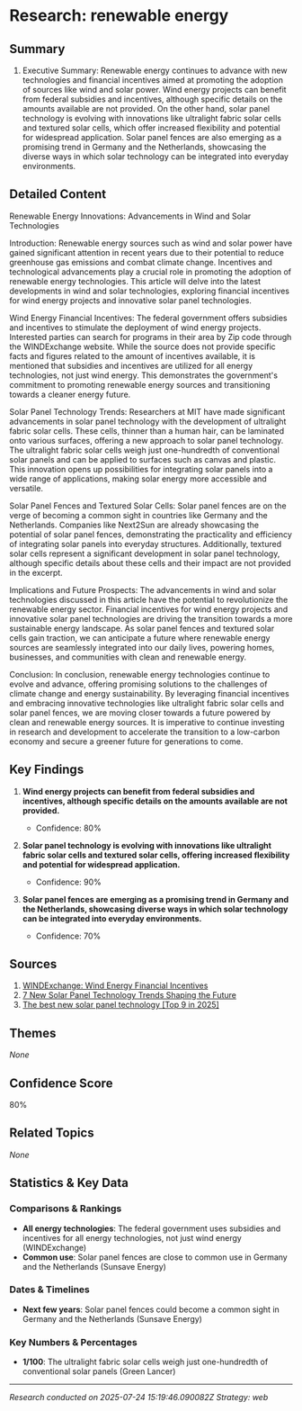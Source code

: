 # Research: renewable energy

## Summary

1. Executive Summary:
Renewable energy continues to advance with new technologies and financial incentives aimed at promoting the adoption of sources like wind and solar power. Wind energy projects can benefit from federal subsidies and incentives, although specific details on the amounts available are not provided. On the other hand, solar panel technology is evolving with innovations like ultralight fabric solar cells and textured solar cells, which offer increased flexibility and potential for widespread application. Solar panel fences are also emerging as a promising trend in Germany and the Netherlands, showcasing the diverse ways in which solar technology can be integrated into everyday environments.

## Detailed Content

Renewable Energy Innovations: Advancements in Wind and Solar Technologies

Introduction:
Renewable energy sources such as wind and solar power have gained significant attention in recent years due to their potential to reduce greenhouse gas emissions and combat climate change. Incentives and technological advancements play a crucial role in promoting the adoption of renewable energy technologies. This article will delve into the latest developments in wind and solar technologies, exploring financial incentives for wind energy projects and innovative solar panel technologies.

Wind Energy Financial Incentives:
The federal government offers subsidies and incentives to stimulate the deployment of wind energy projects. Interested parties can search for programs in their area by Zip code through the WINDExchange website. While the source does not provide specific facts and figures related to the amount of incentives available, it is mentioned that subsidies and incentives are utilized for all energy technologies, not just wind energy. This demonstrates the government's commitment to promoting renewable energy sources and transitioning towards a cleaner energy future.

Solar Panel Technology Trends:
Researchers at MIT have made significant advancements in solar panel technology with the development of ultralight fabric solar cells. These cells, thinner than a human hair, can be laminated onto various surfaces, offering a new approach to solar panel technology. The ultralight fabric solar cells weigh just one-hundredth of conventional solar panels and can be applied to surfaces such as canvas and plastic. This innovation opens up possibilities for integrating solar panels into a wide range of applications, making solar energy more accessible and versatile.

Solar Panel Fences and Textured Solar Cells:
Solar panel fences are on the verge of becoming a common sight in countries like Germany and the Netherlands. Companies like Next2Sun are already showcasing the potential of solar panel fences, demonstrating the practicality and efficiency of integrating solar panels into everyday structures. Additionally, textured solar cells represent a significant development in solar panel technology, although specific details about these cells and their impact are not provided in the excerpt. 

Implications and Future Prospects:
The advancements in wind and solar technologies discussed in this article have the potential to revolutionize the renewable energy sector. Financial incentives for wind energy projects and innovative solar panel technologies are driving the transition towards a more sustainable energy landscape. As solar panel fences and textured solar cells gain traction, we can anticipate a future where renewable energy sources are seamlessly integrated into our daily lives, powering homes, businesses, and communities with clean and renewable energy.

Conclusion:
In conclusion, renewable energy technologies continue to evolve and advance, offering promising solutions to the challenges of climate change and energy sustainability. By leveraging financial incentives and embracing innovative technologies like ultralight fabric solar cells and solar panel fences, we are moving closer towards a future powered by clean and renewable energy sources. It is imperative to continue investing in research and development to accelerate the transition to a low-carbon economy and secure a greener future for generations to come.


## Key Findings

1. **Wind energy projects can benefit from federal subsidies and incentives, although specific details on the amounts available are not provided.**
   - Confidence: 80%

2. **Solar panel technology is evolving with innovations like ultralight fabric solar cells and textured solar cells, offering increased flexibility and potential for widespread application.**
   - Confidence: 90%

3. **Solar panel fences are emerging as a promising trend in Germany and the Netherlands, showcasing diverse ways in which solar technology can be integrated into everyday environments.**
   - Confidence: 70%

## Sources

1. [WINDExchange: Wind Energy Financial Incentives](https://windexchange.energy.gov/projects/incentives)
2. [7 New Solar Panel Technology Trends Shaping the Future](https://www.greenlancer.com/post/solar-panel-technology-trends)
3. [The best new solar panel technology [Top 9 in 2025]](https://www.sunsave.energy/solar-panels-advice/solar-technology/new)

## Themes

*None*

## Confidence Score

80%

## Related Topics

*None*


## Statistics & Key Data

### Comparisons & Rankings

- **All energy technologies**: The federal government uses subsidies and incentives for all energy technologies, not just wind energy (WINDExchange)
- **Common use**: Solar panel fences are close to common use in Germany and the Netherlands (Sunsave Energy)

### Dates & Timelines

- **Next few years**: Solar panel fences could become a common sight in Germany and the Netherlands (Sunsave Energy)

### Key Numbers & Percentages

- **1/100**: The ultralight fabric solar cells weigh just one-hundredth of conventional solar panels (Green Lancer)


---

*Research conducted on 2025-07-24 15:19:46.090082Z*
*Strategy: web*
